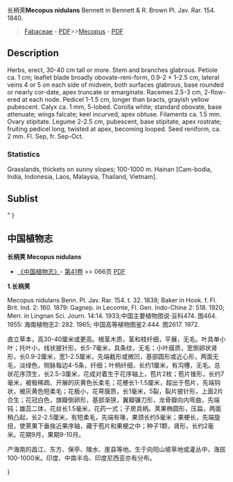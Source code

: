 长柄荚**Mecopus nidulans** Bennett in Bennett & R. Brown Pl. Jav. Rar. 154. 1840.

> [Fabaceae](http://www.iplant.cn/info/Fabaceae?t=foc) - [PDF](http://www.iplant.cn/foc/pdf/Fabaceae.pdf)>>[Mecopus](http://www.iplant.cn/info/Mecopus?t=foc) - [PDF](http://www.iplant.cn/foc/pdf/Mecopus.pdf)

## Description

Herbs, erect, 30-40 cm tall or more. Stem and branches glabrous. Petiole ca. 1 cm; leaflet blade broadly obovate-reni-form, 0.9-2 × 1-2.5 cm, lateral veins 4 or 5 on each side of midvein, both surfaces glabrous, base rounded or nearly cor-date, apex truncate or emarginate. Racemes 2.5-3 cm, 2-flow-ered at each node. Pedicel 1-1.5 cm, longer than bracts, grayish yellow pubescent. Calyx ca. 1 mm, 5-lobed. Corolla white; standard obovate, base attenuate; wings falcate; keel incurved, apex obtuse. Filaments ca. 1.5 mm. Ovary stipitate. Legume 2-2.5 cm, pubescent, base stipitate, apex rostrate; fruiting pedicel long, twisted at apex, becoming looped. Seed reniform, ca. 2 mm. Fl. Sep, fr. Sep-Oct.

### Statistics
Grasslands, thickets on sunny slopes; 100-1000 m. Hainan [Cam-bodia, India, Indonesia, Laos, Malaysia, Thailand, Vietnam].

## Sublist
"
}
## 中国植物志

**长柄荚 Mecopus nidulans**

* [《中国植物志》](http://www.iplant.cn/frps)- [第41卷](http://www.iplant.cn/frps/vol/41) >> 066页 [PDF](http://www.iplant.cn/frps/pdf/41/066.PDF)

**1.长柄荚**

Mecopus nidulans Benn. Pl. Jav. Rar. 154. t. 32. 1838; Baker in Hook. f. Fl. Brit. Ind. 2: 160. 1879: Gagnep. in Lecomte, Fl. Gen. Indo-Chine 2: 518. 1920; Merr. in Lingnan Sci. Journ. 14:14. 1933;中国主要植物图说·豆科474. 图464. 1955: 海南植物志2: 282. 1965; 中国高等植物图鉴2:444. 图2617. 1972.

直立草本，高30-40厘米或更高。根茎木质，茎和枝纤细，平展，无毛。叶具单小叶；托叶小，线状披针形，长5-7毫米，具条纹，无毛；小叶膜质，宽倒卵状肾形，长0.9-2厘米，宽1-2.5厘米，先端截形或微凹，基部圆形或近心形，两面无毛，淡绿色，侧脉每边4-5条，纤细；叶柄纤细，长约1厘米，有沟槽，无毛。总状花序顶生，长2.5-3厘米，花成对着生于花序轴上，苞片2枚；苞片锥形，长约7毫米，被极稀疏、开展的灰黄色长柔毛；花梗长1-1.5厘米，超出于苞片，先端钩状，被灰黄色短柔毛；花极小，花萼膜质，长1毫米，5裂，裂片披针形，上面2片合生；花冠白色，旗瓣倒卵形，基部渐狭，翼瓣镰刀形，龙骨瓣向内弯曲，先端钝；雄蕊二体，花丝长1.5毫米，花药一式；子房具柄。荚果椭圆形，压扁，两面稍凸起，长2-2.5厘米，有短柔毛，先端有喙，果颈长约5毫米；果梗长，先端旋扭，使荚果下垂挨近果序轴，藏于苞片和果梗之中；种子1颗，肾形，长约2毫米。花期9月，果期9-10月。

产海南的昌江、东方、保亭、陵水、崖县等地。生于向阳山坡草地或灌丛中，海拔100-1000米。印度、中南半岛、印度尼西亚亦有分布。

}